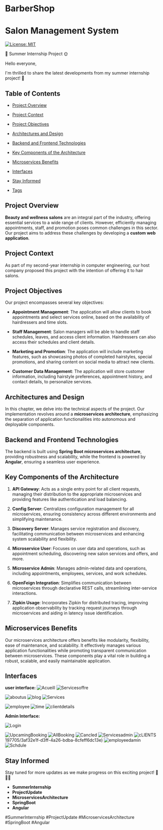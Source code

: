 # BarberShop
# Salon Management System

[![License: MIT](https://img.shields.io/badge/License-MIT-yellow.svg)](https://opensource.org/licenses/MIT) 

🚀  Summer Internship Project  🌞

Hello everyone,

I'm thrilled to share the latest developments from my summer internship project! 🌟

## Table of Contents
- [Project Overview](#project-overview)
- [Project Context](#project-context)
- [Project Objectives](#project-objectives)
- [Architectures and Design](#architectures-and-design)
- [Backend and Frontend Technologies](#backend-and-frontend-technologies)
- [Key Components of the Architecture](#key-components-of-the-architecture)
- [Microservices Benefits](#microservices-benefits)
- [Interfaces](#Interfaces)

- [Stay Informed](#stay-informed)
- [Tags](#tags)

## Project Overview

**Beauty and wellness salons** are an integral part of the industry, offering essential services to a wide range of clients. However, efficiently managing appointments, staff, and promotion poses common challenges in this sector. Our project aims to address these challenges by developing a **custom web application**.

## Project Context

As part of my second-year internship in computer engineering, our host company proposed this project with the intention of offering it to hair salons.

## Project Objectives

Our project encompasses several key objectives:

- **Appointment Management**: The application will allow clients to book appointments and select services online, based on the availability of hairdressers and time slots.

- **Staff Management**: Salon managers will be able to handle staff schedules, leaves, and access client information. Hairdressers can also access their schedules and client details.

- **Marketing and Promotion**: The application will include marketing features, such as showcasing photos of completed hairstyles, special promotions, and sharing content on social media to attract new clients.

- **Customer Data Management**: The application will store customer information, including hairstyle preferences, appointment history, and contact details, to personalize services.

## Architectures and Design

In this chapter, we delve into the technical aspects of the project. Our implementation revolves around a **microservices architecture**, emphasizing the separation of application functionalities into autonomous and deployable components.

## Backend and Frontend Technologies

The backend is built using **Spring Boot microservices architecture**, providing robustness and scalability, while the frontend is powered by **Angular**, ensuring a seamless user experience.

## Key Components of the Architecture

1. **API Gateway**: Acts as a single entry point for all client requests, managing their distribution to the appropriate microservices and providing features like authentication and load balancing.

2. **Config Server**: Centralizes configuration management for all microservices, ensuring consistency across different environments and simplifying maintenance.

3. **Discovery Server**: Manages service registration and discovery, facilitating communication between microservices and enhancing system scalability and flexibility.

4. **Microservice User**: Focuses on user data and operations, such as appointment scheduling, discovering new salon services and offers, and more.

5. **Microservice Admin**: Manages admin-related data and operations, including appointments, employees, services, and work schedules.

6. **OpenFeign Integration**: Simplifies communication between microservices through declarative REST calls, streamlining inter-service interactions.

7. **Zipkin Usage**: Incorporates Zipkin for distributed tracing, improving application observability by tracking request journeys through microservices and aiding in latency issue identification.

## Microservices Benefits

Our microservices architecture offers benefits like modularity, flexibility, ease of maintenance, and scalability. It effectively manages various application functionalities while promoting transparent communication between microservices. These components play a vital role in building a robust, scalable, and easily maintainable application.

## Interfaces
**user interface:**
![Acueill](https://github.com/Bouchnak-Maher/BarberShop/assets/94197705/125135be-fe12-4853-ba90-fc5270b92a0a)
![Servicesoffre](https://github.com/Bouchnak-Maher/BarberShop/assets/94197705/1c5f95cc-aa30-4e8b-9886-cb6b29600ade)

![aboutus](https://github.com/Bouchnak-Maher/BarberShop/assets/94197705/9ac276d0-acbc-4a45-bbf6-cdd7d96be5c5)
![blog](https://github.com/Bouchnak-Maher/BarberShop/assets/94197705/e82fe114-53fc-4d61-9217-a35adaf04a2c)
![Services](https://github.com/Bouchnak-Maher/BarberShop/assets/94197705/eae47a27-96e2-41e0-8256-9ede5be4e6f6)

![employee](https://github.com/Bouchnak-Maher/BarberShop/assets/94197705/6eddba6d-1ee4-45ec-b841-f60e70a31607)
![time](https://github.com/Bouchnak-Maher/BarberShop/assets/94197705/2900ae62-1412-4a0c-84e5-490b7d5977f3)
![clientdetails](https://github.com/Bouchnak-Maher/BarberShop/assets/94197705/6df182e6-1b02-43b3-a74d-ea6e57b58bbf)

**Admin Interface:**

![Login](https://github.com/Bouchnak-Maher/BarberShop/assets/94197705/788b3d72-4c11-4ec6-9710-9386d11c2f34)

![UpcamingBooking](https://github.com/Bouchnak-Maher/BarberShop/assets/94197705/3af32e1f-d3ff-4a26-bdba-8cfeff6dc13e)
![AllBooking](https://github.com/Bouchnak-Maher/BarberShop/assets/94197705/f90ab249-4f86-4bf4-8cfd-c16b80b8fef4)
![Cancled](https://github.com/Bouchnak-Maher/BarberShop/assets/94197705/ab2b49bb-ed1d-485b-af4b-dc42c3f34530)
![Servicesadmin](https://github.com/Bouchnak-Maher/BarberShop/assets/94197705/426b5bb4-2d41-4ada-82c0-7049da7ce106)
![cLIENTS](https://github.com/Bouchnak-Maher/BarberShop/assets/94197705/c31612fd-b4dd-4058-a354-0ce6fcfcfa0a)
197705/3af32e1f-d3ff-4a26-bdba-8cfeff6dc13e)
![employeedamin](https://github.com/Bouchnak-Maher/BarberShop/assets/94197705/b12a9982-033f-4bab-986e-306af3bf48b9)
![Schdule](https://github.com/Bouchnak-Maher/BarberShop/assets/94197705/ce318143-a3cc-4067-a1cd-edad12235f15)



## Stay Informed

Stay tuned for more updates as we make progress on this exciting project! 💪💼✨

- **SummerInternship**
- **ProjectUpdate**
- **MicroservicesArchitecture**
- **SpringBoot**
- **Angular**

#SummerInternship #ProjectUpdate #MicroservicesArchitecture #SpringBoot #Angular
